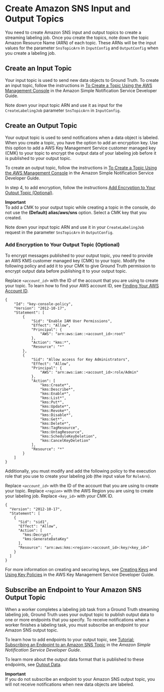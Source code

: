 # Create Amazon SNS Input and Output Topics<a name="sms-create-sns-input-topic"></a>

You need to create Amazon SNS input and output topics to create a streaming labeling job\. Once you create the topics, note down the topic Amazon Resource Name \(ARN\) of each topic\. These ARNs will be the input values for the parameter `SnsTopicArn` in `InputConfig` and `OutputConfig` when you create a labeling job\. 

## Create an Input Topic<a name="sms-streaming-input-topic"></a>

Your input topic is used to send new data objects to Ground Truth\. To create an input topic, follow the instructions in [To Create a Topic Using the AWS Management Console](https://docs.aws.amazon.com/sns/latest/dg/sns-tutorial-create-topic.html#create-topic-aws-console) in the Amazon Simple Notification Service Developer Guide\.

Note down your input topic ARN and use it as input for the `CreateLabelingJob` parameter `SnsTopicArn` in `InputConfig`\. 

## Create an Output Topic<a name="sms-streaming-output-topic"></a>

Your output topic is used to send notifications when a data object is labeled\. When you create a topic, you have the option to add an encryption key\. Use this option to add a AWS Key Management Service customer managed key \(CMK\) to your topic to encrypt the output data of your labeling job before it is published to your output topic\.

To create an output topic, follow the instructions in [To Create a Topic Using the AWS Management Console](https://docs.aws.amazon.com/sns/latest/dg/sns-tutorial-create-topic.html#create-topic-aws-console) in the Amazon Simple Notification Service Developer Guide\.

In step 4, to add encryption, follow the instructions [Add Encryption to Your Output Topic \(Optional\)](#sms-streaming-encryption)\.

**Important**  
To add a CMK to your output topic while creating a topic in the console, do not use the **\(Default\) alias/aws/sns** option\. Select a CMK key that you created\. 

Note down your input topic ARN and use it in your `CreateLabelingJob` request in the parameter `SnsTopicArn` in `OutputConfig`\. 

### Add Encryption to Your Output Topic \(Optional\)<a name="sms-streaming-encryption"></a>

To encrypt messages published to your output topic, you need to provide an AWS KMS customer managed key \(CMK\) to your topic\. Modify the following policy and add it to your CMK to give Ground Truth permission to encrypt output data before publishing it to your output topic\.

Replace *`<account_id>`* with the ID of the account that you are using to create your topic\. To learn how to find your AWS account ID, see [Finding Your AWS Account ID](https://docs.aws.amazon.com/IAM/latest/UserGuide/console_account-alias.html#FindingYourAWSId)\. 

```
{
    "Id": "key-console-policy",
    "Version": "2012-10-17",
    "Statement": [
        {
            "Sid": "Enable IAM User Permissions",
            "Effect": "Allow",
            "Principal": {
                "AWS": "arn:aws:iam::<account_id>:root"
            },
            "Action": "kms:*",
            "Resource": "*"
        },
        {
            "Sid": "Allow access for Key Administrators",
            "Effect": "Allow",
            "Principal": {
                "AWS": "arn:aws:iam::<account_id>:role/Admin"
            },
            "Action": [
                "kms:Create*",
                "kms:Describe*",
                "kms:Enable*",
                "kms:List*",
                "kms:Put*",
                "kms:Update*",
                "kms:Revoke*",
                "kms:Disable*",
                "kms:Get*",
                "kms:Delete*",
                "kms:TagResource",
                "kms:UntagResource",
                "kms:ScheduleKeyDeletion",
                "kms:CancelKeyDeletion"
            ],
            "Resource": "*"
        }
    ]
}
```

Additionally, you must modify and add the following policy to the execution role that you use to create your labeling job \(the input value for `RoleArn`\)\. 

Replace *`<account_id>`* with the ID of the account that you are using to create your topic\. Replace *`<region>`* with the AWS Region you are using to create your labeling job\. Replace `<key_id>` with your CMK ID\.

```
{ 
  "Version": "2012-10-17",
  "Statement": [
    {
      "Sid": "sid1",
      "Effect": "Allow",
      "Action": [
        "kms:Decrypt",
        "kms:GenerateDataKey"
      ],
      "Resource": "arn:aws:kms:<region>:<account_id>:key/<key_id>"
    }
  ]
}
```

For more information on creating and securing keys, see [Creating Keys](https://docs.aws.amazon.com/kms/latest/developerguide/create-keys.html) and [Using Key Policies](https://docs.aws.amazon.com/kms/latest/developerguide/key-policies.html) in the AWS Key Management Service Developer Guide\.

## Subscribe an Endpoint to Your Amazon SNS Output Topic<a name="sms-streaming-subscribe-output-topic"></a>

When a worker completes a labeling job task from a Ground Truth streaming labeling job, Ground Truth uses your output topic to publish output data to one or more endpoints that you specify\. To receive notifications when a worker finishes a labeling task, you must subscribe an endpoint to your Amazon SNS output topic\.

To learn how to add endpoints to your output topic, see [Tutorial: Subscribing an Endpoint to an Amazon SNS Topic](https://docs.aws.amazon.com/sns/latest/dg/sns-tutorial-create-subscribe-endpoint-to-topic.html) in the *Amazon Simple Notification Service Developer Guide*\.

To learn more about the output data format that is published to these endpoints, see [Output Data](https://docs.aws.amazon.com/sagemaker/latest/dg/sms-data-output.html)\. 

**Important**  
If you do not subscribe an endpoint to your Amazon SNS output topic, you will not receive notifications when new data objects are labeled\. 